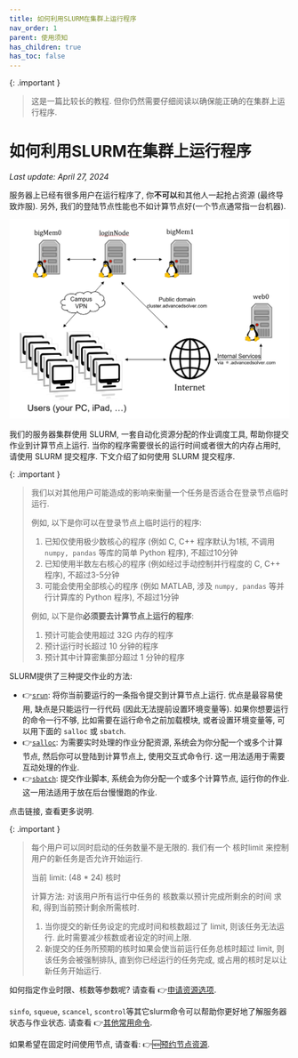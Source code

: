 ```yaml
---
title: 如何利用SLURM在集群上运行程序
nav_order: 1
parent: 使用须知
has_children: true
has_toc: false
---
```


{: .important }
> 这是一篇比较长的教程. 但你仍然需要仔细阅读以确保能正确的在集群上运行程序.

# 如何利用SLURM在集群上运行程序

*Last update: April 27, 2024*

服务器上已经有很多用户在运行程序了, 你**不可以**和其他人一起抢占资源 (最终导致炸服). 另外, 我们的登陆节点性能也不如计算节点好(一个节点通常指一台机器).

![user-topology](/guide/figure/user-topology.png)

我们的服务器集群使用 SLURM, 一套自动化资源分配的作业调度工具, 帮助你提交作业到计算节点上运行. 当你的程序需要很长的运行时间或者很大的内存占用时, 请使用 SLURM 提交程序. 下文介绍了如何使用 SLURM 提交程序.

{: .important }
> 我们以对其他用户可能造成的影响来衡量一个任务是否适合在登录节点临时运行.
>
> 例如, 以下是你可以在登录节点上临时运行的程序:
>
> 1. 已知仅使用极少数核心的程序 (例如 C, C++ 程序默认为1核, 不调用 `numpy, pandas` 等库的简单 Python 程序), 不超过10分钟
> 2. 已知使用半数左右核心的程序 (例如经过手动控制并行程度的 C, C++ 程序), 不超过3-5分钟
> 3. 可能会使用全部核心的程序 (例如 MATLAB, 涉及 `numpy, pandas` 等并行计算库的 Python 程序), 不超过1分钟
>
> 例如, 以下是你**必须要去计算节点上运行的程序**:
>
> 1. 预计可能会使用超过 32G 内存的程序
> 2. 预计运行时长超过 10 分钟的程序
> 3. 预计其中计算密集部分超过 1 分钟的程序
>

SLURM提供了三种提交作业的方法:
- 👉[`srun`](./srun): 将你当前要运行的一条指令提交到计算节点上运行. 优点是最容易使用, 缺点是只能运行一行代码 (因此无法提前设置环境变量等). 如果你想要运行的命令一行不够, 比如需要在运行命令之前加载模块, 或者设置环境变量等, 可以用下面的 `salloc` 或 `sbatch`.
- 👉[`salloc`](./salloc): 为需要实时处理的作业分配资源, 系统会为你分配一个或多个计算节点, 然后你可以登陆到计算节点上, 使用交互式命令行. 这一用法适用于需要互动处理的作业.
- 👉[`sbatch`](./sbatch): 提交作业脚本, 系统会为你分配一个或多个计算节点, 运行你的作业. 这一用法适用于放在后台慢慢跑的作业.

点击链接, 查看更多说明.

{: .important }
> 每个用户可以同时启动的任务数量不是无限的. 我们有一个 核时limit 来控制用户的新任务是否允许开始运行.
>
> 当前 limit: (48 * 24) 核时
>
> 计算方法: 对该用户所有运行中任务的 核数乘以预计完成所剩余的时间 求和, 得到当前预计剩余所需核时.
>
> 1. 当你提交的新任务设定的完成时间和核数超过了 limit, 则该任务无法运行. 此时需要减少核数或者设定的时间上限.
> 2. 新提交的任务所预期的核时如果会使当前运行任务总核时超过 limit, 则该任务会被强制排队, 直到你已经运行的任务完成, 或占用的核时足以让新任务开始运行.
>

如何指定作业时限、核数等参数呢? 请查看 👉[申请资源选项](./options).

`sinfo`, `squeue`, `scancel`, `scontrol`等其它slurm命令可以帮助你更好地了解服务器状态与作业状态. 请查看 👉[其他常用命令](./sinfo).

如果希望在固定时间使用节点, 请查看: 👉🆕[预约节点资源](./reservation).

